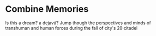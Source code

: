 # Combine Memories
Is this a dream? a dejavú? 
Jump though the perspectives
and minds of 
transhuman and human 
forces during the fall of 
city's 20 citadel
